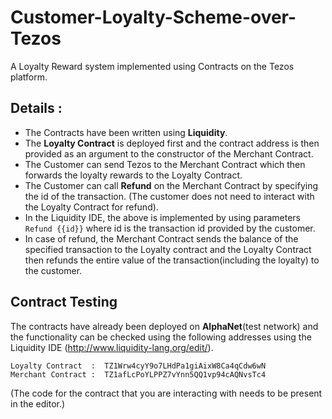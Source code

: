 # Customer-Loyalty-Scheme-over-Tezos
A Loyalty Reward system implemented using Contracts on the Tezos platform.

## Details :
* The Contracts have been written using **Liquidity**.
* The **Loyalty Contract** is deployed first and the contract address is then provided as an argument to the constructor of the Merchant Contract.
* The Customer can send Tezos to the Merchant Contract which then forwards the loyalty rewards to the Loyalty Contract.
* The Customer can call **Refund** on the Merchant Contract by specifying the id of the transaction.
(The customer does not need to interact with the Loyalty Contract for refund).
* In the Liquidity IDE, the above is implemented by using parameters `Refund {{id}}` where id is the transaction id provided by the customer.
* In case of refund, the Merchant Contract sends the balance of the specified transaction to the Loyalty contract and the Loyalty Contract then refunds the entire value of the transaction(including the loyalty) to the customer.

## Contract Testing
The contracts have already been deployed on **AlphaNet**(test network) and the functionality can be checked using the following addresses using the Liquidity IDE (http://www.liquidity-lang.org/edit/).
```
Loyalty Contract  :  TZ1Wrw4cyY9o7LHdPa1giAixW8Ca4qCdw6wN
Merchant Contract :  TZ1afLcPoYLPPZ7vYnn5QQ1vp94cAQNvsTc4
```
(The code for the contract that you are interacting with needs to be present in the editor.)
